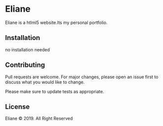 
# Eliane

Eliane is a htlml5 website.Its my personal portfolio.

## Installation
no installation needed

## Contributing
Pull requests are welcome. For major changes, please open an issue first to discuss what you would like to change.

Please make sure to update tests as appropriate.

## License
Eliane © 2019. All Right Reserved
